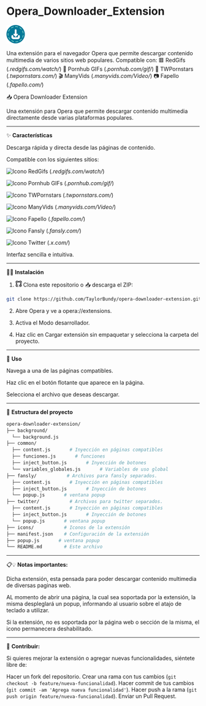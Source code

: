 # Opera_Downloader_Extension
![Icon](icons/download48.png)

Una extensión para el navegador Opera que permite descargar contenido multimedia de varios sitios web populares. Compatible con:  🟥 RedGifs (*.redgifs.com/watch/*)  🔞 Pornhub GIFs (*.pornhub.com/gif/*)  🌟 TWPornstars (*.twpornstars.com/*)  🎬 ManyVids (*.manyvids.com/Video/*)  📷 Fapello (*.fapello.com/*)

📥 Opera Downloader Extension

Una extensión para Opera que permite descargar contenido multimedia directamente desde varias plataformas populares.

---

✨ **Características**

Descarga rápida y directa desde las páginas de contenido.

Compatible con los siguientes sitios:
<!-- Template logos -->
<!-- <img src="" alt="Icono" width="20" height="20"> -->
<!-- 🟥 RedGifs (*.redgifs.com/watch/*) -->
<img src="https://www.redgifs.com/favicon-32x32.png" alt="Icono" width="20" height="20"> RedGifs (*.redgifs.com/watch/*)

<!-- 🔞 Pornhub GIFs (*.pornhub.com/gif/*) -->
<img src="https://es.pornhub.com/favicon.ico" alt="Icono" width="20" height="20"> Pornhub GIFs (*.pornhub.com/gif/*)

<!-- 🌟 TWPornstars (*.twpornstars.com/*) -->
<img src="https://www.twpornstars.com/favicon.ico" alt="Icono" width="20" height="20"> TWPornstars (*.twpornstars.com/*)

<!-- 🎬 ManyVids (*.manyvids.com/Video/*) -->
<img src="https://logos.manyvids.com/icon_public/favicon-16x16.png?v=4" alt="Icono" width="20" height="20"> ManyVids (*.manyvids.com/Video/*)

<!-- 📷 Fapello (*.fapello.com/*) -->
<img src="https://fapello.com/assets/favicon/favicon.ico" alt="Icono" width="20" height="20"> Fapello (*.fapello.com/*)

<img src="https://fansly.com/assets/images/icons/favicon.ico?v=12" alt="Icono" width="20" height="20"> Fansly (*.fansly.com/*)

<!-- ![Icon](https://abs.twimg.com/responsive-web/client-web/icon-default.522d363a.png) Twitter (*.x.com/*) -->
<img src="https://abs.twimg.com/responsive-web/client-web/icon-default.522d363a.png" alt="Icono" width="20" height="20"> Twitter (*.x.com/*)

Interfaz sencilla e intuitiva.

---

👨‍🔧 **Instalación**

1. ![Icon](icons/github.webp) Clona este repositorio o 📥 descarga el ZIP:
```bash
git clone https://github.com/TaylorBundy/opera-downloader-extension.git
```
2. Abre Opera y ve a opera://extensions.

3. Activa el Modo desarrollador.

4. Haz clic en Cargar extensión sin empaquetar y selecciona la carpeta del proyecto.

---

🚀 **Uso**

Navega a una de las páginas compatibles.

Haz clic en el botón flotante que aparece en la página.

Selecciona el archivo que deseas descargar.

---

📂 **Estructura del proyecto**
```bash 
opera-downloader-extension/
├── background/
  └── background.js
├── common/
  ├── content.js       # Inyección en páginas compatibles
  ├── funciones.js       # funciones
  ├── inject_button.js       # Inyección de botones
  └── variables_globales.js       # Variables de uso global
├── fansly/           # Archivos para fansly separados.
  ├── content.js       # Inyección en páginas compatibles
  ├── inject_button.js       # Inyección de botones
  └── popup.js       # ventana popup
├── twitter/           # Archivos para twitter separados.
  ├── content.js       # Inyección en páginas compatibles
  ├── inject_button.js       # Inyección de botones
  └── popup.js       # ventana popup
├── icons/           # Iconos de la extensión
├── manifest.json    # Configuración de la extensión
├── popup.js       # ventana popup
└── README.md        # Este archivo
```
---

📋💡 **Notas importantes:**

Dicha extensión, esta pensada para poder descargar contenido multimedia de diversas paginas web.

AL momento de abrir una página, la cual sea soportada por la extensión, la misma despleglará un popup, informando al usuario sobre el atajo de teclado a utilizar.

Si la extensión, no es soportada por la página web o sección de la misma, el icono permanecera deshabilitado.

---

🔹 **Contribuir:**

Si quieres mejorar la extensión o agregar nuevas funcionalidades, siéntete libre de:

Hacer un fork del repositorio.
Crear una rama con tus cambios (`git checkout -b feature/nueva-funcionalidad`).
Hacer commit de tus cambios (`git commit -am 'Agrega nueva funcionalidad'`).
Hacer push a la rama (`git push origin feature/nueva-funcionalidad`).
Enviar un Pull Request.